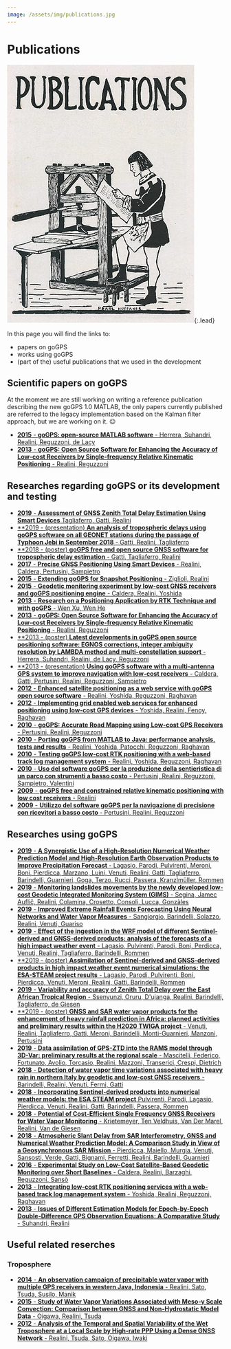 ```yaml
---
image: /assets/img/publications.jpg
---
```


# Publications

![Screenshot](/assets/img/publications.jpg){:.lead}

In this page you will find the links to:

 * papers on goGPS
 * works using goGPS
 * (part of the) useful publications that we used in the development

## Scientific papers on goGPS

At the moment we are still working on writing a reference publication describing the new goGPS 1.0 MATLAB, the only papers currently published are referred to the legacy implementation based on the Kalman filter approach, but we are working on it. 😉

  * [**2015** - **goGPS: open-source MATLAB software** - Herrera, Suhandri, Realini, Reguzzoni, de Lacy](https://www.researchgate.net/publication/278876018_goGPS_open-source_MATLAB_software)
  * [**2013** - **goGPS: Open Source Software for Enhancing the Accuracy of Low-cost Receivers by Single-frequency Relative Kinematic Positioning** - Realini, Reguzzoni](https://www.researchgate.net/publication/257836193_goGPS_Open_Source_Software_for_Enhancing_the_Accuracy_of_Low-cost_Receivers_by_Single-frequency_Relative_Kinematic_Positioning)

## Researches regarding goGPS or its development and testing
  * [**2019** - **Assessment of GNSS Zenith Total Delay Estimation Using Smart Devices** Tagliaferro, Gatti, Realini](https://www.researchgate.net/publication/336455872_Assessment_of_GNSS_Zenith_Total_Delay_Estimation_Using_Smart_Devices)
  * [**2019 - (presentation) **An analysis of tropospheric delays using goGPS software on all GEONET stations during the passage of Typhoon Jebi in September 2018** - Gatti, Realini, Tagliaferro](https://www.researchgate.net/publication/333419456_An_analysis_of_tropospheric_delays_using_goGPS_software_on_all_GEONET_stations_during_the_passage_of_Typhoon_Jebi_in_September_2018)
  * [**2018 - (poster) **goGPS free and open source GNSS software for tropospheric delay estimation** - Gatti, Tagliaferro, Realini](https://www.researchgate.net/publication/325960230_goGPS_free_and_open_source_GNSS_software_for_tropospheric_delay_estimation)
  * [**2017** - **Precise GNSS Positioning Using Smart Devices** - Realini, Caldera, Pertusini, Sampietro](https://www.researchgate.net/publication/320591917_Precise_GNSS_Positioning_Using_Smart_Devices)
  * [**2015** - **Extending goGPS for Snapshot Positioning** - Ziglioli, Realini](https://www.researchgate.net/publication/280243710_Extending_goGPS_for_Snapshot_Positioning)
  * [**2015** - **Geodetic monitoring experiment by low-cost GNSS receivers and goGPS positioning engine** - Caldera, Realini, Yoshida](https://www.researchgate.net/publication/280528362_Geodetic_monitoring_experiment_by_low-cost_GNSS_receivers_and_goGPS_positioning_engine)
  * [**2013** - **Research on a Positioning Application by RTK Technique and with goGPS** - Wen Xu, Wen He](https://www.researchgate.net/publication/272045551_Research_on_a_Positioning_Application_by_RTK_Technique_and_with_goGPS)
  * [**2013** - **goGPS: Open Source Software for Enhancing the Accuracy of Low-cost Receivers by Single-frequency Relative Kinematic Positioning** - Realini, Reguzzoni](https://www.researchgate.net/publication/257836193_goGPS_Open_Source_Software_for_Enhancing_the_Accuracy_of_Low-cost_Receivers_by_Single-frequency_Relative_Kinematic_Positioning)
  * [**2013 - (poster) **Latest developments in goGPS open source positioning software: EGNOS corrections, integer ambiguity resolution by LAMBDA method and multi-constellation support** - Herrera, Suhandri, Realini, de Lacy, Reguzzoni](https://www.researchgate.net/publication/316662708_Latest_developments_in_goGPS_open_source_positioning_software_EGNOS_corrections_integer_ambiguity_resolution_by_LAMBDA_method_and_multi-constellation_support)
  * [**2013 - (presentation) **Using goGPS software with a multi-antenna GPS system to improve navigation with low-cost receivers** - Caldera, Gatti, Pertusini, Realini, Reguzzoni, Sampietro](https://www.researchgate.net/publication/259346302_Using_goGPS_software_with_a_multi-antenna_GPS_system_to_improve_navigation_with_low-cost_receivers)
  * [**2012** - **Enhanced satellite positioning as a web service with goGPS open source software** - Realini, Yoshida, Reguzzoni, Raghavan](https://www.researchgate.net/publication/256841853_Enhanced_satellite_positioning_as_a_web_service_with_goGPS_open_source_software)
  * [**2012** - **Implementing grid enabled web services for enhanced positioning using low-cost GPS devices** - Yoshida, Realini, Fenoy, Raghavan](https://www.researchgate.net/publication/256841667_Implementing_grid_enabled_web_services_for_enhanced_positioning_using_low-cost_GPS_devices)
  * [**2010** - **goGPS: Accurate Road Mapping using Low-cost GPS Receivers** - Pertusini, Realini, Reguzzoni](https://www.researchgate.net/publication/256841983_goGPS_Accurate_Road_Mapping_using_Low-cost_GPS_Receivers)
  * [**2010** - **Porting goGPS from MATLAB to Java: performance analysis, tests and results** - Realini, Yoshida, Patocchi, Reguzzoni, Raghavan](https://www.researchgate.net/publication/307937098_Porting_goGPS_from_MATLAB_to_Java_performance_analysis_tests_and_results)
  * [**2010** - **Testing goGPS low-cost RTK positioning with a web-based track log management system** - Realini, Yoshida, Reguzzoni, Raghavan](https://www.researchgate.net/publication/290012474_Testing_goGPS_low-cost_RTK_positioning_with_a_web-based_track_log_management_system)
  * [**2010** - **Uso del software goGPS per la produzione della sentieristica di un parco con strumenti a basso costo** - Pertusini, Realini, Reguzzoni, Sampietro, Valentini](https://www.researchgate.net/publication/267248483_Uso_del_software_goGPS_per_la_produzione_della_sentieristica_di_un_parco_con_strumenti_a_basso_costo)
  * [**2009** - **goGPS free and constrained relative kinematic positioning with low cost receivers** - Realini](https://www.researchgate.net/publication/237520116_goGPS_free_and_constrained_relative_kinematic_positioning_with_low_cost_receivers)
  * [**2009** - **Utilizzo del software goGPS per la navigazione di precisione con ricevitori a basso costo** - Pertusini, Realini, Reguzzoni](https://www.researchgate.net/publication/266349179_Utilizzo_del_software_goGPS_per_la_navigazione_di_precisione_con_ricevitori_a_basso_costo)


## Researches using goGPS
  * [**2019** - **A Synergistic Use of a High-Resolution Numerical Weather Prediction Model and High-Resolution Earth Observation Products to Improve Precipitation Forecast** - Lagasio, Parodi, Pulvirenti, Meroni, Boni, Pierdicca, Marzano, Luini, Venuti, Realini, Gatti, Tagliaferro, Barindelli, Guarnieri, Goga, Terzo, Rucci, Passera, Kranzlmüller, Rommen](https://www.researchgate.net/publication/336554252_A_Synergistic_Use_of_a_High-Resolution_Numerical_Weather_Prediction_Model_and_High-Resolution_Earth_Observation_Products_to_Improve_Precipitation_Forecast)
  * [**2019** - **Monitoring landslides movements by the newly developed low-cost Geodetic Integrated Monitoring System (GIMS)** - Segina, Jamec Auflič, Realini, Colamina, Crosetto, Consoli, Lucca, Gonzàles](https://www.researchgate.net/publication/336487951_Monitoring_landslides_movements_by_the_newly_developed_low-cost_Geodetic_Integrated_Monitoring_System_GIMS)
  * [**2019** - **Improved Extreme Rainfall Events Forecasting Using Neural Networks and Water Vapor Measures** - Sangiorgio, Barindelli, Solazzo, Realini, Venuti, Guariso](https://www.researchgate.net/publication/338084463_Improved_Extreme_Rainfall_Events_Forecasting_Using_Neural_Networks_and_Water_Vapor_Measures)
  * [**2019** - **Effect of the ingestion in the WRF model of different Sentinel-derived and GNSS-derived products: analysis of the forecasts of a high impact weather event** - Lagasio, Pulvirenti, Parodi, Boni, Perdicca, Venuti, Realini, Tagliaferro, Barindelli, Rommen](https://www.researchgate.net/publication/334536296_Effect_of_the_ingestion_in_the_WRF_model_of_different_Sentinel-derived_and_GNSS-derived_products_analysis_of_the_forecasts_of_a_high_impact_weather_event)
  * [**2019 - (poster) **Assimilation of Sentinel-derived and GNSS-derived products in high impact weather event numerical simulations: the ESA-STEAM project results** - Lagasio, Parodi, Pulvirenti, Boni, Pierdicca, Venuti, Meroni, Realini, Gatti, Barindelli, Rommen](https://www.researchgate.net/publication/333867625_Assimilation_of_Sentinel-derived_and_GNSS-derived_products_in_high_impact_weather_event_numerical_simulations_the_ESA-STEAM_project_results)
  * [**2019** - **Variability and accuracy of Zenith Total Delay over the East African Tropical Region** - Ssenyunzi, Oruru, D'ujanga, Realini, Barindelli, Tagliaferro, de Giesen](https://www.researchgate.net/publication/333630878_Variability_and_accuracy_of_Zenith_Total_Delay_over_the_East_African_Tropical_Region)
  * [**2019 - (poster) **GNSS and SAR water vapor products for the enhancement of heavy rainfall prediction in Africa: planned activities and preliminary results within the H2020 TWIGA project** - Venuti, Realini, Tagliaferro, Gatti, Meroni, Barindelli, Monti-Guarnieri, Manzoni, Pertusini](https://www.researchgate.net/publication/334165271_GNSS_and_SAR_water_vapor_products_for_the_enhancement_of_heavy_rainfall_prediction_in_Africa_planned_activities_and_preliminary_results_within_the_H2020_TWIGA_project)
  * [**2019** - **Data assimilation of GPS-ZTD into the RAMS model through 3D-Var: preliminary results at the regional scale** - Mascitelli, Federico, Fortunato, Avolio, Torcasio, Realini, Mazzoni, Transerici, Crespi, Dietrich](https://www.researchgate.net/publication/331421456_Data_assimilation_of_GPS-ZTD_into_the_RAMS_model_through_3D-Var_preliminary_results_at_the_regional_scale)
  * [**2018** - **Detection of water vapor time variations associated with heavy rain in northern Italy by geodetic and low-cost GNSS receivers** - Barindelli, Realini, Venuti, Fermi, Gatti](https://www.researchgate.net/publication/323149373_Detection_of_water_vapor_time_variations_associated_with_heavy_rain_in_northern_Italy_by_geodetic_and_low-cost_GNSS_receivers)
  * [**2018** - **Incorporating Sentinel-derived products into numerical weather models: the ESA STEAM project** Pulvirenti, Parodi, Lagasio, Pierdicca, Venuti, Realini, Gatti, Barindelli, Passera, Rommen](https://www.researchgate.net/publication/328185101_Incorporating_Sentinel-derived_products_into_numerical_weather_models_the_ESA_STEAM_project)
  * [**2018** - **Potential of Cost-Efficient Single Frequency GNSS Receivers for Water Vapor Monitoring** - Krietemeyer, Ten Veldhuis, Van Der Marel, Realini, Van de Giesen](https://www.researchgate.net/publication/327735276_Potential_of_Cost-Efficient_Single_Frequency_GNSS_Receivers_for_Water_Vapor_Monitoring)
  * [**2018** - **Atmospheric Slant Delay from SAR Interferometry, GNSS and Numerical Weather Prediction Model: A Comparison Study in View of a Geosynchronous SAR Mission** - Pierdicca, Maiello, Murgia, Venuti, Sansosti, Verde, Gatti, Bignami, Ferretti, Realini, Barindelli, Guarnieri](https://www.researchgate.net/publication/328988184_Ingestion_of_Sentinel-Derived_Remote_Sensing_Products_in_Numerical_Weather_Prediction_Models_First_Results_of_the_ESA_Steam_Project)
  * [**2016** - **Experimental Study on Low-Cost Satellite-Based Geodetic Monitoring over Short Baselines** - Caldera, Realini, Barzaghi, Reguzzoni, Sansò](https://www.researchgate.net/publication/290210624_Experimental_Study_on_Low-Cost_Satellite-Based_Geodetic_Monitoring_over_Short_Baselines)
  * [**2013** - **Integrating low-cost RTK positioning services with a web-based track log management system** - Yoshida, Realini, Reguzzoni, Raghavan](https://www.researchgate.net/publication/256841864_Integrating_low-cost_RTK_positioning_services_with_a_web-based_track_log_management_system)
  * [**2013** - **Issues of Different Estimation Models for Epoch-by-Epoch Double-Difference GPS Observation Equations: A Comparative Study** - Suhandri, Realini](https://www.researchgate.net/publication/254860879_Issues_of_Different_Estimation_Models_for_Epoch-by-Epoch_Double-Difference_GPS_Observation_Equations_A_Comparative_Study)
  
## Useful related reserches

### Troposphere
  * [**2014** - **An observation campaign of precipitable water vapor with multiple GPS receivers in western Java, Indonesia** - Realini, Sato, Tsuda, Susilo, Manik](https://www.researchgate.net/publication/265690181_An_observation_campaign_of_precipitable_water_vapor_with_multiple_GPS_receivers_in_western_Java_Indonesia)
  * [**2015** - **Study of Water Vapor Variations Associated with Meso-γ Scale Convection: Comparison between GNSS and Non-Hydrostatic Model Data** - Oigawa, Realini, Tsuda](https://www.researchgate.net/publication/273447880_Study_of_Water_Vapor_Variations_Associated_with_Meso-g_Scale_Convection_Comparison_between_GNSS_and_Non-Hydrostatic_Model_Data)
  * [**2012** - **Analysis of the Temporal and Spatial Variability of the Wet Troposphere at a Local Scale by High-rate PPP Using a Dense GNSS Network** - Realini, Tsuda, Sato, Oigawa, Iwaki](https://www.researchgate.net/publication/256841966_Analysis_of_the_Temporal_and_Spatial_Variability_of_the_Wet_Troposphere_at_a_Local_Scale_by_High-rate_PPP_Using_a_Dense_GNSS_Network)
  